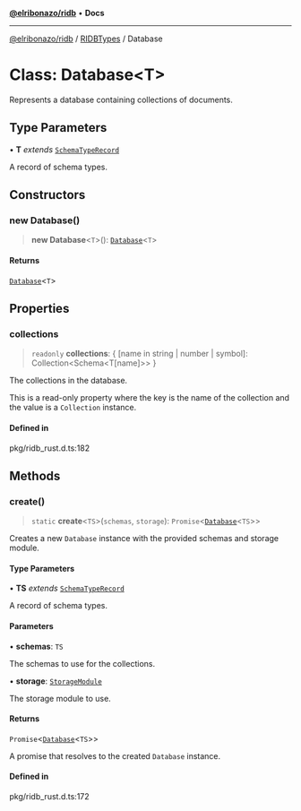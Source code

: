 [**@elribonazo/ridb**](../../../README.md) • **Docs**

***

[@elribonazo/ridb](../../../README.md) / [RIDBTypes](../README.md) / Database

# Class: Database\<T\>

Represents a database containing collections of documents.

## Type Parameters

• **T** *extends* [`SchemaTypeRecord`](../type-aliases/SchemaTypeRecord.md)

A record of schema types.

## Constructors

### new Database()

> **new Database**\<`T`\>(): [`Database`](Database.md)\<`T`\>

#### Returns

[`Database`](Database.md)\<`T`\>

## Properties

### collections

> `readonly` **collections**: \{ \[name in string \| number \| symbol\]: Collection\<Schema\<T\[name\]\>\> \}

The collections in the database.

This is a read-only property where the key is the name of the collection and the value is a `Collection` instance.

#### Defined in

pkg/ridb\_rust.d.ts:182

## Methods

### create()

> `static` **create**\<`TS`\>(`schemas`, `storage`): `Promise`\<[`Database`](Database.md)\<`TS`\>\>

Creates a new `Database` instance with the provided schemas and storage module.

#### Type Parameters

• **TS** *extends* [`SchemaTypeRecord`](../type-aliases/SchemaTypeRecord.md)

A record of schema types.

#### Parameters

• **schemas**: `TS`

The schemas to use for the collections.

• **storage**: [`StorageModule`](../type-aliases/StorageModule.md)

The storage module to use.

#### Returns

`Promise`\<[`Database`](Database.md)\<`TS`\>\>

A promise that resolves to the created `Database` instance.

#### Defined in

pkg/ridb\_rust.d.ts:172
